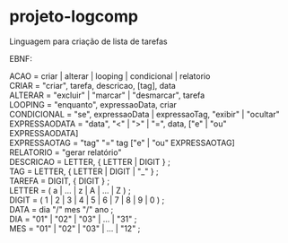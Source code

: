 # projeto-logcomp

Linguagem para criação de lista de tarefas

EBNF:

ACAO = criar | alterar | looping |  condicional | relatorio  
CRIAR = "criar", tarefa, descricao, [tag], data  
ALTERAR = "excluir" | "marcar" | "desmarcar", tarefa  
LOOPING = "enquanto", expressaoData, criar    
CONDICIONAL = "se", expressaoData | expressaoTag, "exibir" | "ocultar"
EXPRESSAODATA = "data", "<" | ">" | "=", data, ["e" | "ou" EXPRESSAODATA]  
EXPRESSAOTAG = "tag" "=" tag ["e" | "ou" EXPRESSAOTAG]  
RELATORIO = "gerar relatório"  
DESCRICAO = LETTER, { LETTER | DIGIT } ;  
TAG = LETTER, { LETTER | DIGIT | "_" } ;  
TAREFA = DIGIT, { DIGIT } ;  
LETTER = ( a | ... | z | A | ... | Z ) ;  
DIGIT = ( 1 | 2 | 3 | 4 | 5 | 6 | 7 | 8 | 9 | 0 ) ;  
DATA = dia "/" mes "/" ano ;  
DIA = "01" | "02" | "03" | ... | "31" ;  
MES = "01" | "02" | "03" | ... | "12" ;  